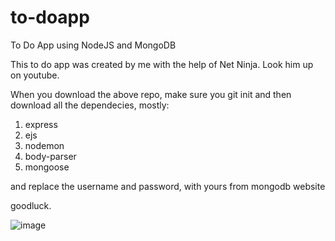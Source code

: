 # to-doapp
To Do App using NodeJS and MongoDB

This to do app was created by me with the help of Net Ninja. Look him up on youtube. 

When you download the above repo, make sure you git init and then download all the dependecies, mostly: 
1. express 
2. ejs 
3. nodemon 
4. body-parser
5. mongoose


and replace the username and password, with yours from mongodb website


goodluck. 

![image](https://user-images.githubusercontent.com/63276170/207894446-37946445-9f35-4697-a3f4-daca6059d684.png)
